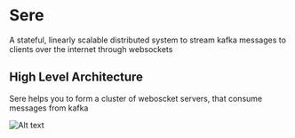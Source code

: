 # Sere
A stateful, linearly scalable distributed system to stream kafka messages to clients over the internet through websockets

## High Level Architecture
Sere helps you to form a cluster of weboscket servers, that consume messages from kafka

![Alt text](../../../Downloads/SereHLD.png?raw=true "Title")